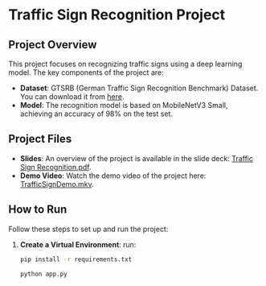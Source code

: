 # Traffic Sign Recognition Project

## Project Overview

This project focuses on recognizing traffic signs using a deep learning model. The key components of the project are:

- **Dataset**: GTSRB (German Traffic Sign Recognition Benchmark) Dataset. You can download it from [here](https://www.kaggle.com/datasets/meowmeowmeowmeowmeow/gtsrb-german-traffic-sign).
- **Model**: The recognition model is based on MobileNetV3 Small, achieving an accuracy of 98% on the test set.

## Project Files

- **Slides**: An overview of the project is available in the slide deck: [Traffic Sign Recognition.pdf](slide/Traffic%20Sign%20Recognition.pdf).
- **Demo Video**: Watch the demo video of the project here: [TrafficSignDemo.mkv](TrafficSignDemo.mkv).

## How to Run

Follow these steps to set up and run the project:

1. **Create a Virtual Environment**:
   run:

   ```bash
   pip install -r requirements.txt
   ```

   ```bash
   python app.py
   ```
